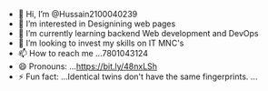 - 👋 Hi, I’m @Hussain2100040239
- 👀 I’m interested in Designining web pages
- 🌱 I’m currently learning backend Web development and DevOps 
- 💞️ I’m looking to invest my skills on IT MNC's
- 📫 How to reach me ...7801043124
- 😄 Pronouns: ...https://bit.ly/48nxLSh
- ⚡ Fun fact: ...Identical twins don't have the same fingerprints. ...

<!---
Hussain2100040239/Hussain2100040239 is a ✨ special ✨ repository because its `README.md` (this file) appears on your GitHub profile.
You can click the Preview link to take a look at your changes.
--->
